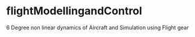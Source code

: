 # flightModellingandControl
6 Degree non linear dynamics of Aircraft and Simulation using Flight gear
